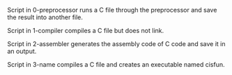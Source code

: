 Script in 0-preprocessor runs a C file through the preprocessor 
and save the result into another file.

Script in 1-compiler compiles a C file but does not link.

Script in 2-assembler generates the assembly code of C code and 
save it in an output.

Script in 3-name compiles a C file and creates an executable 
named cisfun.
